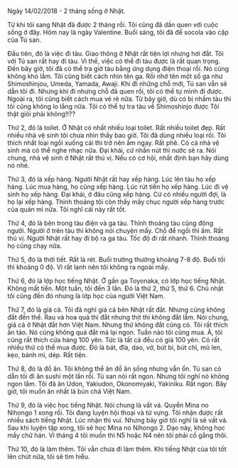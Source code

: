 Ngày 14/02/2018 - 2 tháng sống ở Nhật.

Từ khi tôi sang Nhật đã được 2 tháng rồi. Tôi cũng đã dần quen với cuộc sống ở đây.
Hôm nay là ngày Valentine. Buổi sáng, tôi đã để socola vào cặp của Tú san.

Đầu tiên, đó là việc đi tàu. Giao thông ở Nhật rất tiện lợi nhưng hơi đắt. Tôi với Tú san rất hay đi tàu. Vì thế, việc có thể đi tàu được là rất quan trọng. Đến bây giờ, tôi đã có thể tra giờ tàu bằng ứng dụng điện thoại rồi. Nó cũng không khó lắm. Tôi cũng biết cách nhìn tên ga. Rồi nhớ tên một số ga như Shimoshinjou, Umeda, Yamada, Awaji. Khi đi những chỗ mới, Tú san vẫn sẽ dẫn tôi đi. Nhưng khi đi nhưng chỗ đã quen rồi, tôi có thể tự mình đi được. Ngoài ra, tôi cũng biết cách mua vé rẻ nữa. Từ bây giờ, dù có bị nhầm tàu thì tôi cũng không lo lắng nữa. Tôi có thể tự tra tàu về Shimoshinjo được Tôi thật giỏi phải không!!??
 
Thứ 2, đó là toilet. Ở Nhật có nhất nhiều loại toilet. Rất nhiều toilet đẹp. Rất nhiều nhà vệ sinh tôi chưa nhìn thấy bao giờ. Tôi đã dùng nhiều loại rồi. Tôi thích nhất loại ngồi xuống cái thì trở nên ấm ngay. Rất phê. Có cả nhà vệ sinh mà có thể nghe nhạc nữa. Đại khái, cứ nhấn nút thì nước sẽ ra. 
Nói chung, nhà vệ sinh ở Nhật rất thú vị. Nếu có cơ hội, nhất định bạn hãy dùng nó nhé.

Thứ 3, đó là xếp hàng. Người Nhật rất hay xếp hàng. Lúc lên tàu họ xếp hàng. Lúc mua hàng, họ cũng xếp hàng. Lúc rút tiền họ xếp hàng. Lúc đi vệ sinh họ xếp hàng.
Đại khái, ở đâu cũng xếp hàng. Cứ có nhiều người đợi, là họ lại xếp hàng. Thỉnh thoảng tôi còn thấy mấy chục người xếp hàng trước của quán mì nữa. Tôi nghĩ cái này rất tốt.

Thứ 4, đó là bên trong tàu điện và ga tàu. Thỉnh thoảng tàu cũng đông người. Người ở trên tàu thì không nói chuyện mấy. Chỗ để ngồi thì ấm. Rất thú vị. Người Nhật rất hay đi bộ ra ga tàu. Tốc độ đi rất nhanh. Thỉnh thoảng họ cũng chạy nữa.

Thứ 5, đó là thời tiết. Rất là rét. Buổi trường thường khoảng 7-8 độ. Buổi tối thì khoảng 0 độ. Vì rất lạnh nên tôi không ra ngoài mấy. 

Thứ 6, đó là lớp học tiếng Nhật. Ở gần ga Toyonaka, có lớp học tiếng Nhật. Không mất tiền. Một tuần, tôi đến 3 lần. Đó là thứ 2, thứ 5, thứ 6. Chủ nhật tôi cũng đến đó nhưng là lớp học của người Việt Nam.

Thứ 7, đó là giá cả. Tôi đã nghĩ giá cả bên Nhật rất đắt. Nhưng cũng không đắt đến thế. Rau và hoa quả thì đắt nhưng thịt thì không đắt lắm. Nói chung, giá cả ở Nhật đắt hơn Việt Nam. Nhưng thứ không đắt cũng có. Tôi rất thích ăn táo. Nó cũng không quá đắt mà lại ngon. Tuần nào tôi cũng mua. À, tôi cũng rất thích cửa hàng 100 yên. Tức là tất cả đều có giá 100 yên. Có rất nhiều thứ có thể mua được. Đó là bát, đĩa, dao, vở, bút bi, bút chì, mũ len, kẹo, bánh mì, dép. Rất tiện.

Thứ 8, đó là đồ ăn. Tôi không thể ăn đồ ăn sống nhưng vẫn ổn. Tú san có dẫn tôi đi ăn sushi một lần rồi. Tú san nói rất ngon. Nhưng tôi nghĩ nó không ngon lắm. Tôi đã ăn Udon, Yakiudon, Okonomiyaki, Yakiniku. Rất ngon. Bây giờ, tôi muốn ăn nhất là bún chả Việt Nam.

Thứ 9, đó là việc học tiếng Nhật. Nói chung là vất vả. Quyển Mina no Nihongo 1 xong rồi. Tôi đang luyện hội thoại và từ vựng. Tôi nhận được rất nhiều sách tiếng Nhật. Lúc nhận thì vui. Nhưng bây giờ tôi nghĩ là sẽ vất vả. Sau khi luyện tập xong, tôi sẽ học Mina no Nihongo 2. Dạo này, không học mấy chữ hán. Vì tháng 4 tôi muốn thi N5 hoặc N4 nên tôi phải cố gắng thôi. 

Thứ 10, đó là làm thêm. Tôi vẫn chưa đi làm thêm. Khi tiếng Nhật của tôi tốt lên chút nữa, tôi sẽ tìm hiểu. 
